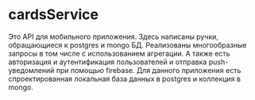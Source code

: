# cardsService

Это API для мобильного приложения. Здесь написаны ручки, обращающиеся к postgres и mongo БД. 
Реализованы многообразные запросы в том числе с использованием агрегации. 
А также есть авторизация и аутентификация пользователей и отправка push-уведомлений при помощью firebase.
Для данного приложения есть спроектированная локальная база данных в postgres и коллекция в mongo.
